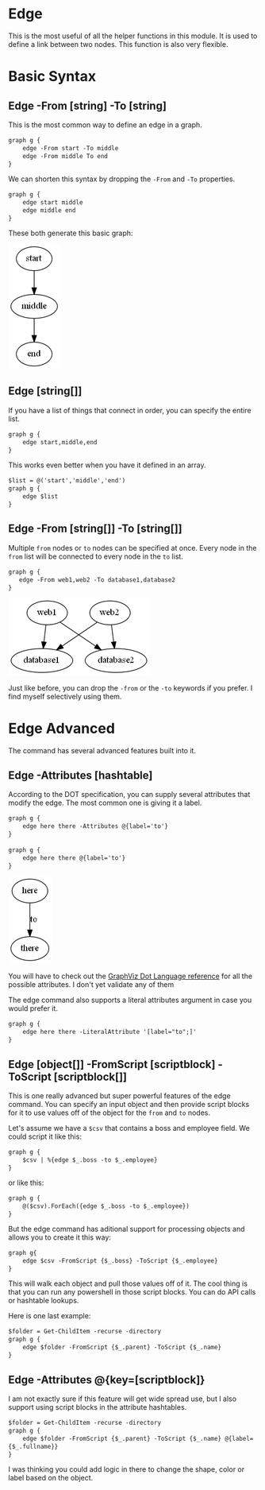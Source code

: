 # Edge
This is the most useful of all the helper functions in this module. It is used to define a link between two nodes. This function is also very flexible.

# Basic Syntax
## Edge -From [string] -To [string]
This is the most common way to define an edge in a graph.

    graph g {
        edge -From start -To middle
        edge -From middle To end
    }

We can shorten this syntax by dropping the `-From` and `-To` properties. 

    graph g {
        edge start middle
        edge middle end
    }

These both generate this basic graph:


[![Source](images/firstGraph.png)](images/firstGraph.png)


## Edge [string[]]
If you have a list of things that connect in order, you can specify the entire list.

    graph g {
        edge start,middle,end
    }

This works even better when you have it defined in an array.

    $list = @('start','middle','end')
    graph g {
        edge $list
    }

## Edge -From [string[]] -To [string[]]
Multiple `from` nodes or `to` nodes can be specified at once. Every node in the `from` list will be connected to every node in the `to` list.

    graph g {
       edge -From web1,web2 -To database1,database2
    }

   
[![Source](images/crossMultiplyEdges.png)](images/crossMultiplyEdges.png)
   

Just like before, you can drop the `-from` or the `-to` keywords if you prefer. I find myself selectively using them.

# Edge Advanced
The command has several advanced features built into it.

## Edge -Attributes [hashtable]

According to the DOT specification, you can supply several attributes that modify the edge. The most common one is giving it a label.

    graph g {
        edge here there -Attributes @{label='to'}
    }

    graph g {
        edge here there @{label='to'}
    }


[![Source](images/hereToThere.png)](images/hereToThere.png)

You will have to check out the [GraphViz Dot Language reference](https://www.graphviz.org/doc/info/attrs.html) for all the possible attributes. I don't yet validate any of them

The edge command also supports a literal attributes argument in case you would prefer it.

    graph g {
        edge here there -LiteralAttribute '[label="to";]'
    }

## Edge [object[]] -FromScript [scriptblock] -ToScript [scriptblock[]]

This is one really advanced but super powerful features of the edge command. You can specify an input object and then provide script blocks for it to use values off of the object for the `from` and `to` nodes.

Let's assume we have a `$csv` that contains a boss and employee field. We could script it like this:

    graph g {
        $csv | %{edge $_.boss -to $_.employee}
    }

or like this:

    graph g {
        @($csv).ForEach({edge $_.boss -to $_.employee})
    }

But the edge command has aditional support for processing objects and allows you to create it this way:

    graph g{
        edge $csv -FromScript {$_.boss} -ToScript {$_.employee}
    }

This will walk each object and pull those values off of it. The cool thing is that you can run any powershell in those script blocks. You can do API calls or hashtable lookups.

Here is one last example:

    $folder = Get-ChildItem -recurse -directory
    graph g {
        edge $folder -FromScript {$_.parent} -ToScript {$_.name}
    }

## Edge -Attributes @{key=[scriptblock]}

I am not exactly sure if this feature will get wide spread use, but I also support using script blocks in the attribute hashtables.

    $folder = Get-ChildItem -recurse -directory
    graph g {
        edge $folder -FromScript {$_.parent} -ToScript {$_.name} @{label={$_.fullname}}
    }

I was thinking you could add logic in there to change the shape, color or label based on the object.
